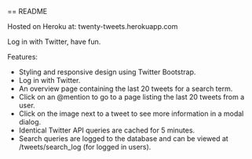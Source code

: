 == README

Hosted on Heroku at:
twenty-tweets.herokuapp.com

Log in with Twitter, have fun.

Features:
* Styling and responsive design using Twitter Bootstrap.
* Log in with Twitter.
* An overview page containing the last 20 tweets for a search term.
* Click on an @mention to go to a page listing the last 20 tweets from a user.
* Click on the image next to a tweet to see more information in a modal dialog.
* Identical Twitter API queries are cached for 5 minutes.
* Search queries are logged to the database and can be viewed at /tweets/search_log (for logged in users).